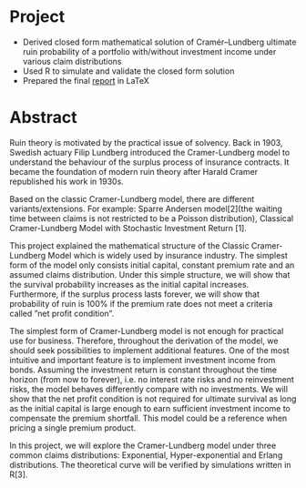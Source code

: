 # Project

- Derived closed form mathematical solution of Cramér–Lundberg ultimate ruin probability of a portfolio with/without investment income under various claim distributions
- Used R to simulate and validate the closed form solution
- Prepared the final <a href="https://github.com/kh-w/Cramer_Lundberg_ruin_model/blob/main/project_report_20190503.pdf">report</a> in LaTeX

# Abstract

Ruin theory is motivated by the practical issue of solvency. Back in 1903, Swedish actuary
Filip Lundberg introduced the Cramer-Lundberg model to understand the behaviour of the
surplus process of insurance contracts. It became the foundation of modern ruin theory after
Harald Cramer republished his work in 1930s.

Based on the classic Cramer-Lundberg model, there are different variants/extensions. For
example: Sparre Andersen model[2](the waiting time between claims is not restricted to be
a Poisson distribution), Classical Cramer-Lundberg Model with Stochastic Investment Return
[1].

This project explained the mathematical structure of the Classic Cramer-Lundberg Model
which is widely used by insurance industry. The simplest form of the model only consists
initial capital, constant premium rate and an assumed claims distribution. Under this simple
structure, we will show that the survival probability increases as the initial capital increases.
Furthermore, if the surplus process lasts forever, we will show that probability of ruin is 100%
if the premium rate does not meet a criteria called ”net profit condition”.

The simplest form of Cramer-Lundberg model is not enough for practical use for business.
Therefore, throughout the derivation of the model, we should seek possibilities to implement
additional features. One of the most intuitive and important feature is to implement investment
income from bonds. Assuming the investment return is constant throughout the time horizon
(from now to forever), i.e. no interest rate risks and no reinvestment risks, the model behaves
differently compare with no investments. We will show that the net profit condition is not
required for ultimate survival as long as the initial capital is large enough to earn sufficient investment
income to compensate the premium shortfall. This model could be a reference when
pricing a single premium product.

In this project, we will explore the Cramer-Lundberg model under three common claims
distributions: Exponential, Hyper-exponential and Erlang distributions. The theoretical curve
will be verified by simulations written in R[3].
